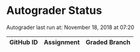# Autograder Status
Autograder last run at: November 18, 2018 at 07:20

| GitHub ID | Assignment | Graded Branch |
|-----------|------------|---------------|
